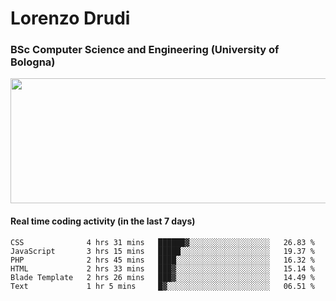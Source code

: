 # Lorenzo Drudi
### BSc Computer Science and Engineering (University of Bologna)

<img src="https://github-readme-stats-lorenzodrudi.vercel.app//api?username=LorenzoDrudi&count_private=true&show_icons=true&theme=gruvbox" height=200px width=550px>

<!---Use wakatime plugins to track the coding time--->
#### Real time coding activity (in the last 7 days)
<!--START_SECTION:waka-->

```text
CSS              4 hrs 31 mins   ██████▓░░░░░░░░░░░░░░░░░░   26.83 %
JavaScript       3 hrs 15 mins   █████░░░░░░░░░░░░░░░░░░░░   19.37 %
PHP              2 hrs 45 mins   ████░░░░░░░░░░░░░░░░░░░░░   16.32 %
HTML             2 hrs 33 mins   ███▓░░░░░░░░░░░░░░░░░░░░░   15.14 %
Blade Template   2 hrs 26 mins   ███▓░░░░░░░░░░░░░░░░░░░░░   14.49 %
Text             1 hr 5 mins     █▓░░░░░░░░░░░░░░░░░░░░░░░   06.51 %
```

<!--END_SECTION:waka-->
